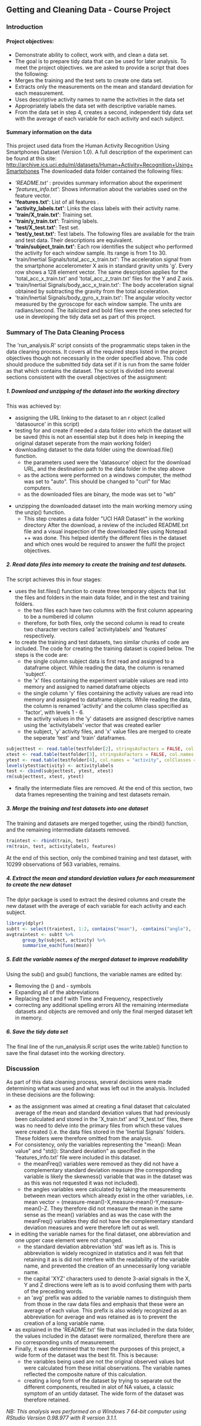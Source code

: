 ## Getting and Cleaning Data - Course Project

### Introduction

#### Project objectives:
* Demonstrate ability to collect, work with, and clean a data set.
* The goal is to prepare tidy data that can be used for later analysis.
To meet the project objectives. we are asked to provide a script that does the following: 
* Merges the training and the test sets to create one data set.
* Extracts only the measurements on the mean and standard deviation for each measurement. 
* Uses descriptive activity names to name the activities in the data set
* Appropriately labels the data set with descriptive variable names. 
* From the data set in step 4, creates a second, independent tidy data set with the average of each variable for each activity and each subject.

#### Summary information on the data
This project used data from the Human Activity Recognition Using Smartphones Dataset (Version 1.0). A full description of the experiment can be found at this site:
http://archive.ics.uci.edu/ml/datasets/Human+Activity+Recognition+Using+Smartphones
The downloaded data folder contained the following files:
- *'README.txt'* : provides summary information about the experiment
- *'features_info.txt'*: Shows information about the variables used on the feature vector.
- **'features.txt'**: List of all features .
- **'activity_labels.txt'**: Links the class labels with their activity name.
- **'train/X_train.txt'**: Training set.
- **'train/y_train.txt'**: Training labels.
- **'test/X_test.txt'**: Test set.
- **'test/y_test.txt'**: Test labels.
The following files are available for the train and test data. Their descriptions are equivalent. 
- **'train/subject_train.txt'**: Each row identifies the subject who performed the activity for each window sample. Its range is from 1 to 30. 
- 'train/Inertial Signals/total_acc_x_train.txt': The acceleration signal from the smartphone accelerometer X axis in standard gravity units 'g'. Every row shows a 128 element     vector. The same description applies for the 'total_acc_x_train.txt' and 'total_acc_z_train.txt' files for the Y and Z axis. 
- 'train/Inertial Signals/body_acc_x_train.txt': The body acceleration signal obtained by subtracting the gravity from the total acceleration. 
- 'train/Inertial Signals/body_gyro_x_train.txt': The angular velocity vector measured by the gyroscope for each window sample. The units are radians/second.
The italicized and bold files were the ones selected for use in developing the tidy data set as part of this project.

### Summary of The Data Cleaning Process
The 'run_analysis.R' script consists of the programmatic steps taken in the data cleaning process. It covers all the required steps listed in the project objectives though not necessarily in the order specified above. This code should produce the submitted tidy data set if it is run from the same folder as that which contains the dataset. The script is divided into several sections consistent with the overall objectives of the assignment:

##### 1. Download and unzipping of the dataset into the working directory 
This was achieved by:
* assigning the URL linking to the dataset to an r object (called 'datasource' in this script)
* testing for and create if needed a data folder into which the dataset will be saved (this is not an essential step but it does help in keeping the original dataset seperate from the main working folder)
* downloading dataset to the data folder using the download.file() function.
   - the parameters used were the 'datasource' object for the download URL, and the destination path to the data folder in the step above
   - as the actions were performed on a windows computer, the method was set to "auto". This should be changed to "curl" for Mac computers.
   - as the downloaded files are binary, the mode was set to "wb"  
- unzipping the downloaded dataset into the main working memory using the unzip() function.
   - This step creates a data folder "UCI HAR Dataset" in the working directory
After the download, a review of the included README.txt file and a visual inspection of the downloaded files using Notepad ++ was done. This helped identify the different files in the dataset and which ones would be required to answer the fulfil the project objectives.

##### 2. Read data files into memory to create the training and test datasets.
The script achieves this in four stages:
* uses the list.files() function to create three temporary objects that list the files and folders in the main data folder, and in the test and training folders.
   - the two files each have two columns with the first column appearing to be a numbered id column
   - therefore, for both files, only the second column is read to create two character vectors called 'activitylabels' and 'features' respectively.
* to create the training and test datasets, two similar chunks of code are included. The code for creating the training dataset is copied below. The steps is the code are:
   - the single column subject data is first read and assigned to a dataframe object. While reading the data, the column is renamed 'subject'.
   - the 'x' files containing the experiment variable values are read into memory and assigned to named dataframe objects
   - the single column 'y' files containing the activity values are read into memory and assigned to dataframe objects. While reading the data, the column is renamed 'activity' and the column class specified as 'factor', with levels 1 - 6.
   - the activity values in the 'y' datasets are assigned descriptive names using the 'activitylabels' vector that was created earlier
   - the subject, 'y' activity files, and 'x' value files are merged to create the seperate 'test' and 'train' dataframes.
```r 
subjecttest <- read.table(testfolder[2], stringsAsFactors = FALSE, col.names = "subject")
xtest <- read.table(testfolder[3], stringsAsFactors = FALSE, col.names = features)
ytest <- read.table(testfolder[4], col.names = "activity", colClasses = "factor")
levels(ytest$activity) <- activitylabels
test <- cbind(subjecttest, ytest, xtest)
rm(subjecttest, xtest, ytest)
```
* finally the intermediate files are removed. At the end of this section, two data frames representing the training and test datasets remain.

##### 3. Merge the training and test datasets into one dataset
The training and datasets are merged together, using the rbind() function, and the remaining intermediate datasets removed.
```r 
traintest <- rbind(train, test)
rm(train, test, activitylabels, features)
```
At the end of this section, only the combined training and test dataset, with 10299 observations of 563 variables, remains. 

##### 4. Extract the mean and standard deviation values for each measurement to create the new dataset
The dplyr package is used to extract the desired columns and create the new dataset with the average of each variable for each activity and each subject.
```r 
library(dplyr)
subtt <- select(traintest, 1:2, contains("mean"), -contains("angle"), -contains("meanFreq"), contains("std"))  
avgtraintest <- subtt %>%
      group_by(subject, activity) %>%
      summarise_each(funs(mean))
```

##### 5. Edit the variable names of the merged dataset to improve readability
Using the sub() and gsub() functions, the variable names are edited by:
* Removing the () and - symbols
* Expanding all of the abbreviations
* Replacing the t and f with Time and Frequency, respectively
* correcting any additional spelling errors
All the remaining intermediate datasets and objects are removed and only the final merged dataset left in memory.

##### 6. Save the tidy data set
The final line of the run_analysis.R script uses the write.table() function to save the final dataset into the working directory.

### Discussion
As part of this data cleaning process, several decisions were made determining what was used and what was left out in the analysis. Included in these decisions are the following:
* as the assignment was aimed at creating a final dataset that calculated average of the mean and standard deviation values that had previously been calculated and stored in the 'X_train.txt' and 'X_test.txt' files, there was no need to delve into the primary files from which these values were created (i.e. the data files stored in the 'Inertial Signals' folders. These folders were therefore omitted from the analysis.
* For consistency, only the variables representing the "mean(): Mean value" and "std(): Standard deviation" as specified in the 'features_info.txt' file were included in this dataset. 
   - the meanFreq() variables were removed as they did not have a complementary standard deviation measure (the corresponding variable is likely the skewness() variable that was in the dataset was as this was not requested it was not included).
   - the angles variables were calculated by taking the measurements between mean vectors which already exist in the other variables, i.e. mean vector = (measure-mean()-X,measure-mean()-Y,measure-mean()-Z. They therefore did not measure the mean in the same sense as the mean() variables and as was the case with the meanFreq() variables they did not have the complementary standard deviation measures and were therefore left out as well.
* in editing the variable names for the final dataset, one abbreviation and one upper case element were not changed.
   - the standard deviation abbreviation 'std' was left as is. This is abbreviation is widely recognized in statistics and it was felt that retaining it as is did not interfere with the readability of the variable name, and prevented the creation of an unnecessarily long variable name.
   - the capital 'XYZ' characters used to denote 3-axial signals in the X, Y and Z directions were left as is to avoid confusing them with parts of the preceding words.
   - an 'avg' prefix was added to the variable names to distinguish them from those in the raw data files and emphasis that these were an average of each value. This prefix is also widely recognized as an abbreviation for average and was retained as is to prevent the creation of a long variable name.
* as explained in the 'README.txt' file that was included in the data folder, the values included in the dataset were normalized, therefore there are no corresponding units of measurement.
* Finally, it was determined that to meet the purposes of this project, a wide form of the dataset was the best fit. This is because:
   - the variables being used are not the original observed values but were calculated from these initial observations. The variable names reflected the composite nature of this calculation.
   - creating a long form of the dataset by trying to separate out the different components, resulted in alot of NA values, a classic symptom of an untidy dataset. The wide form of the dataset was therefore retained.


*NB: This analysis was performed on a Windows 7 64-bit computer using RStudio Version 0.98.977 with R version 3.1.1.* 